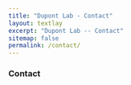 ```yaml
---
title: "Dupont Lab - Contact"
layout: textlay
excerpt: "Dupont Lab -- Contact"
sitemap: false
permalink: /contact/
---
```


### Contact 

